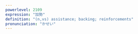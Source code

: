 ```yaml
---
powerlevel: 2109
expression: "加勢"
definition: "(n,vs) assistance; backing; reinforcements"
pronunciation: "かせい"
---
```

